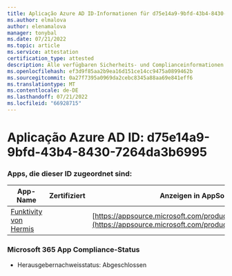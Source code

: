 ```yaml
---
title: Aplicação Azure AD ID-Informationen für d75e14a9-9bfd-43b4-8430-7264da3b6995
ms.author: elmalova
author: elenamalova
manager: tonybal
ms.date: 07/21/2022
ms.topic: article
ms.service: attestation
certification_type: attested
description: Alle verfügbaren Sicherheits- und Complianceinformationen für d75e14a9-9bfd-43b4-8430-7264da3b6995.
ms.openlocfilehash: ef3d9f85aa2b9ea16d151ce14cc9475a0899462b
ms.sourcegitcommit: 0a27f7395a0969da2cebc8345a88aa69e841eff6
ms.translationtype: MT
ms.contentlocale: de-DE
ms.lasthandoff: 07/21/2022
ms.locfileid: "66928715"
---
```

# <a name="azure-app-id-d75e14a9-9bfd-43b4-8430-7264da3b6995"></a>Aplicação Azure AD ID: d75e14a9-9bfd-43b4-8430-7264da3b6995


### <a name="apps-associated-with-this-id"></a>Apps, die dieser ID zugeordnet sind:
| **App-Name** | **Zertifiziert** | **Anzeigen in AppSource** |
|--------------|---------------|-----------------------|
| [Funktivity von Hermis](../forward/WA200004244.md) |  | [https://appsource.microsoft.com/product/office/WA200004244](https://appsource.microsoft.com/product/office/WA200004244) |

### <a name="microsoft-365-app-compliance-status"></a>Microsoft 365 App Compliance-Status
- Herausgebernachweisstatus: Abgeschlossen
